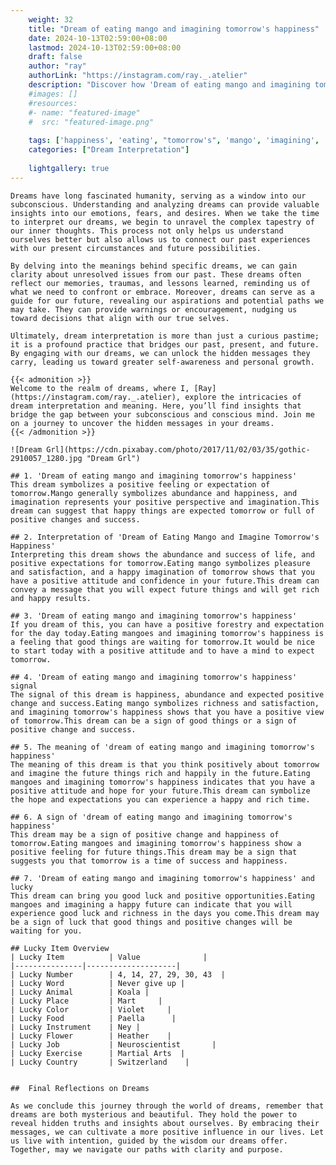 ```yaml
---
    weight: 32
    title: "Dream of eating mango and imagining tomorrow's happiness"  # Assuming 'title' column exists
    date: 2024-10-13T02:59:00+08:00
    lastmod: 2024-10-13T02:59:00+08:00
    draft: false
    author: "ray"
    authorLink: "https://instagram.com/ray._.atelier"
    description: "Discover how 'Dream of eating mango and imagining tomorrow's happiness' can interpret your future and uncover its significant meanings in your life."
    #images: []
    #resources:
    #- name: "featured-image"
    #  src: "featured-image.png"
    
    tags: ['happiness', 'eating', "tomorrow's", 'mango', 'imagining', 'Dream', 'and', 'of']
    categories: ["Dream Interpretation"]
    
    lightgallery: true
---
```

    
    Dreams have long fascinated humanity, serving as a window into our subconscious. Understanding and analyzing dreams can provide valuable insights into our emotions, fears, and desires. When we take the time to interpret our dreams, we begin to unravel the complex tapestry of our inner thoughts. This process not only helps us understand ourselves better but also allows us to connect our past experiences with our present circumstances and future possibilities.
    
    By delving into the meanings behind specific dreams, we can gain clarity about unresolved issues from our past. These dreams often reflect our memories, traumas, and lessons learned, reminding us of what we need to confront or embrace. Moreover, dreams can serve as a guide for our future, revealing our aspirations and potential paths we may take. They can provide warnings or encouragement, nudging us toward decisions that align with our true selves.
    
    Ultimately, dream interpretation is more than just a curious pastime; it is a profound practice that bridges our past, present, and future. By engaging with our dreams, we can unlock the hidden messages they carry, leading us toward greater self-awareness and personal growth.
    
    {{< admonition >}}
    Welcome to the realm of dreams, where I, [Ray](https://instagram.com/ray._.atelier), explore the intricacies of dream interpretation and meaning. Here, you’ll find insights that bridge the gap between your subconscious and conscious mind. Join me on a journey to uncover the hidden messages in your dreams.
    {{< /admonition >}}
    
    ![Dream Grl](https://cdn.pixabay.com/photo/2017/11/02/03/35/gothic-2910057_1280.jpg "Dream Grl")
    
    ## 1. 'Dream of eating mango and imagining tomorrow's happiness'
    This dream symbolizes a positive feeling or expectation of tomorrow.Mango generally symbolizes abundance and happiness, and imagination represents your positive perspective and imagination.This dream can suggest that happy things are expected tomorrow or full of positive changes and success.
    
    ## 2. Interpretation of 'Dream of Eating Mango and Imagine Tomorrow's Happiness'
    Interpreting this dream shows the abundance and success of life, and positive expectations for tomorrow.Eating mango symbolizes pleasure and satisfaction, and a happy imagination of tomorrow shows that you have a positive attitude and confidence in your future.This dream can convey a message that you will expect future things and will get rich and happy results.
    
    ## 3. 'Dream of eating mango and imagining tomorrow's happiness'
    If you dream of this, you can have a positive forestry and expectation for the day today.Eating mangoes and imagining tomorrow's happiness is a feeling that good things are waiting for tomorrow.It would be nice to start today with a positive attitude and to have a mind to expect tomorrow.
    
    ## 4. 'Dream of eating mango and imagining tomorrow's happiness' signal
    The signal of this dream is happiness, abundance and expected positive change and success.Eating mango symbolizes richness and satisfaction, and imagining tomorrow's happiness shows that you have a positive view of tomorrow.This dream can be a sign of good things or a sign of positive change and success.
    
    ## 5. The meaning of 'dream of eating mango and imagining tomorrow's happiness'
    The meaning of this dream is that you think positively about tomorrow and imagine the future things rich and happily in the future.Eating mangoes and imagining tomorrow's happiness indicates that you have a positive attitude and hope for your future.This dream can symbolize the hope and expectations you can experience a happy and rich time.
    
    ## 6. A sign of 'dream of eating mango and imagining tomorrow's happiness'
    This dream may be a sign of positive change and happiness of tomorrow.Eating mangoes and imagining tomorrow's happiness show a positive feeling for future things.This dream may be a sign that suggests you that tomorrow is a time of success and happiness.
    
    ## 7. 'Dream of eating mango and imagining tomorrow's happiness' and lucky
    This dream can bring you good luck and positive opportunities.Eating mangoes and imagining a happy future can indicate that you will experience good luck and richness in the days you come.This dream may be a sign of luck that good things and positive changes will be waiting for you.
    
    ## Lucky Item Overview
    | Lucky Item          | Value              |
    |---------------|--------------------|
    | Lucky Number        | 4, 14, 27, 29, 30, 43  |
    | Lucky Word          | Never give up |
    | Lucky Animal        | Koala |
    | Lucky Place         | Mart     |
    | Lucky Color         | Violet     |
    | Lucky Food          | Paella      |
    | Lucky Instrument    | Ney |
    | Lucky Flower        | Heather    |
    | Lucky Job           | Neuroscientist       |
    | Lucky Exercise      | Martial Arts  |
    | Lucky Country       | Switzerland    |
    
    
    ##  Final Reflections on Dreams
    
    As we conclude this journey through the world of dreams, remember that dreams are both mysterious and beautiful. They hold the power to reveal hidden truths and insights about ourselves. By embracing their messages, we can cultivate a more positive influence in our lives. Let us live with intention, guided by the wisdom our dreams offer. Together, may we navigate our paths with clarity and purpose.
    